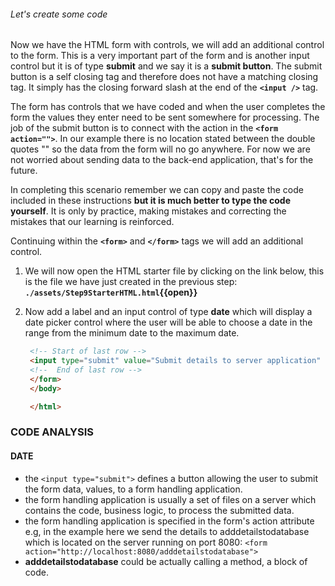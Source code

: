 ###### Let's create some code

Now we have the HTML form with controls, we will add an additional control to the form. This is a very important part of the form and is another input control but it is of type **submit** and we say it is a **submit button**. The submit button is a self closing tag and therefore does not have a matching closing tag. It simply has the closing forward slash at the end of the **`<input />`** tag.

The form has controls that we have coded and when the user completes the form the values they enter need to be sent somewhere for processing. The job of the submit button is to connect with the action in the **`<form action="">`**. In our example there is no location stated between the double quotes "" so the data from the form will no go anywhere. For now we are not worried about sending data to the back-end application, that's for the future.

In completing this scenario remember we can copy and paste the code included in these instructions **but it is much better to type the code yourself**. It is only by practice, making mistakes and correcting the mistakes that our learning is reinforced.

Continuing within the **`<form>`** and **`</form>`** tags we will add an additional control.

1. We will now open the HTML starter file by clicking on the link below, this is the file we have just created in the previous step:
   **`./assets/Step9StarterHTML.html`{{open}}**
     &nbsp;

2. Now add a label and an input control of type **date** which will display a date picker control where the user will be able to choose a date in the range from the minimum date to the maximum date.
   &nbsp;

   ```HTML
    <!-- Start of last row -->
    <input type="submit" value="Submit details to server application" />
    <!--  End of last row -->
    </form>
    </body>

    </html>
    ```

### CODE ANALYSIS

#### DATE

- the ``<input type="submit">`` defines a button allowing the user to submit the form data, values, to a form handling application.
- the form handling application is usually a set of files on a server which contains the code, business logic, to process the submitted data.
- the form handling application is specified in the form's action attribute e.g, in the example here we send the details to adddetailstodatabase which is located on the server running on port 8080:
   ``<form action="http://localhost:8080/adddetailstodatabase">``
- **adddetailstodatabase** could be actually calling a method, a block of code.
